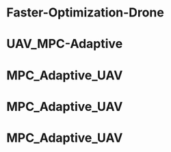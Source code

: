 # Faster-Optimization-Drone
# UAV_MPC-Adaptive
# MPC_Adaptive_UAV
# MPC_Adaptive_UAV
# MPC_Adaptive_UAV
